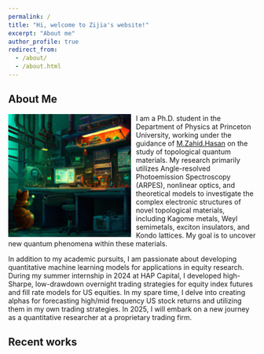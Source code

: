 ```yaml
---
permalink: /
title: "Hi, welcome to Zijia's website!"
excerpt: "About me"
author_profile: true
redirect_from: 
  - /about/
  - /about.html
---
```


## About Me

<img align="Left" src="../images/cat_in_the_lab.jpg" width="250px" style="padding-right: 10px">

I am a Ph.D. student in the Department of Physics at Princeton University, working under the guidance of <a href="https://phy.princeton.edu/people/m-zahid-hasan">M.Zahid.Hasan</a> on the study of topological quantum materials. My research primarily utilizes Angle-resolved Photoemission Spectroscopy (ARPES), nonlinear optics, and theoretical models to investigate the complex electronic structures of novel topological materials, including Kagome metals, Weyl semimetals, exciton insulators, and Kondo lattices. My goal is to uncover new quantum phenomena within these materials.

In addition to my academic pursuits, I am passionate about developing quantitative machine learning models for applications in equity research. During my summer internship in 2024 at HAP Capital, I developed high-Sharpe, low-drawdown overnight trading strategies for equity index futures and fill rate models for US equities. In my spare time, I delve into creating alphas for forecasting high/mid frequency US stock returns and utilizing them in my own trading strategies. In 2025, I will embark on a new journey as a quantitative researcher at a proprietary trading firm.

## Recent works








